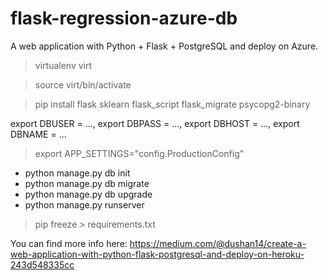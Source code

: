# flask-regression-azure-db
A web application with Python + Flask + PostgreSQL and deploy on Azure.

> virtualenv virt

> source virt/bin/activate

> pip install flask sklearn flask_script flask_migrate psycopg2-binary

export DBUSER = ...,
export DBPASS = ...,
export DBHOST = ...,
export DBNAME = ...

> export APP_SETTINGS="config.ProductionConfig"

* python manage.py db init
* python manage.py db migrate
* python manage.py db upgrade
* python manage.py runserver

> pip freeze > requirements.txt

You can find more info here:
https://medium.com/@dushan14/create-a-web-application-with-python-flask-postgresql-and-deploy-on-heroku-243d548335cc
